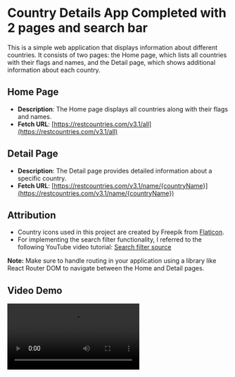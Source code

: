 # Country Details App Completed with 2 pages and search bar

This is a simple web application that displays information about different countries. It consists of two pages: the Home page, which lists all countries with their flags and names, and the Detail page, which shows additional information about each country.

## Home Page

- **Description**: The Home page displays all countries along with their flags and names.
- **Fetch URL**: [https://restcountries.com/v3.1/all](https://restcountries.com/v3.1/all)

## Detail Page

- **Description**: The Detail page provides detailed information about a specific country.
- **Fetch URL**: [https://restcountries.com/v3.1/name/{countryName}](https://restcountries.com/v3.1/name/{countryName})

## Attribution

- Country icons used in this project are created by Freepik from [Flaticon](https://www.flaticon.com/free-icons/countries).
- For implementing the search filter functionality, I referred to the following YouTube video tutorial: [Search filter source](https://www.youtube.com/watch?v=xAqCEBFGdYk)

**Note:** Make sure to handle routing in your application using a library like React Router DOM to navigate between the Home and Detail pages.

## Video Demo

![Watch Demo Video](./src/demo/complete.mp4)
